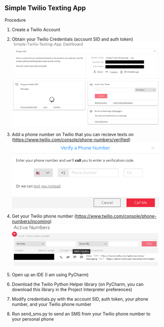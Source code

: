 ## Simple Twilio Texting App

Procedure
1. Create a Twilio Account
2. Obtain your Twilio Credentials (account SID and auth token)<br/>
![Twilio Credentials](https://github.com/eukolyptus/Simple-Twilio-Texting-App/blob/master/imgs/twilioCredentials.png?raw=true)

3. Add a phone number on Twilio that you can recieve texts on (https://www.twilio.com/console/phone-numbers/verified)<br/>
![Verify Phone](https://github.com/eukolyptus/Simple-Twilio-Texting-App/blob/master/imgs/verifyPhone.png?raw=true)

4. Get your Twilio phone number (https://www.twilio.com/console/phone-numbers/incoming)<br/>
![Twilio Phone Number](https://github.com/eukolyptus/Simple-Twilio-Texting-App/blob/master/imgs/twilioPhone.png?raw=true)

5. Open up an IDE (I am using PyCharm)
6. Download the Twilio Python Helper library (on PyCharm, you can download this library in the Project Interpreter preferences)
7. Modify credentials.py with the account SID, auth token, your phone number, and your Twilio phone number
8. Run send_sms.py to send an SMS from your Twilio phone number to your personal phone

